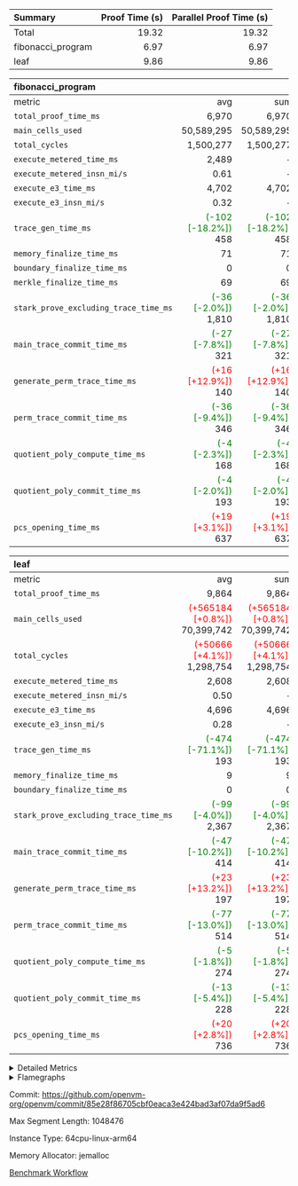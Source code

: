 | Summary | Proof Time (s) | Parallel Proof Time (s) |
|:---|---:|---:|
| Total |  19.32 |  19.32 |
| fibonacci_program |  6.97 |  6.97 |
| leaf |  9.86 |  9.86 |


| fibonacci_program |||||
|:---|---:|---:|---:|---:|
|metric|avg|sum|max|min|
| `total_proof_time_ms ` |  6,970 |  6,970 |  6,970 |  6,970 |
| `main_cells_used     ` |  50,589,295 |  50,589,295 |  50,589,295 |  50,589,295 |
| `total_cycles        ` |  1,500,277 |  1,500,277 |  1,500,277 |  1,500,277 |
| `execute_metered_time_ms` |  2,489 | -          | -          | -          |
| `execute_metered_insn_mi/s` |  0.61 | -          |  0.61 |  0.61 |
| `execute_e3_time_ms  ` |  4,702 |  4,702 |  4,702 |  4,702 |
| `execute_e3_insn_mi/s` |  0.32 | -          |  0.32 |  0.32 |
| `trace_gen_time_ms   ` | <span style='color: green'>(-102 [-18.2%])</span> 458 | <span style='color: green'>(-102 [-18.2%])</span> 458 | <span style='color: green'>(-102 [-18.2%])</span> 458 | <span style='color: green'>(-102 [-18.2%])</span> 458 |
| `memory_finalize_time_ms` |  71 |  71 |  71 |  71 |
| `boundary_finalize_time_ms` |  0 |  0 |  0 |  0 |
| `merkle_finalize_time_ms` |  69 |  69 |  69 |  69 |
| `stark_prove_excluding_trace_time_ms` | <span style='color: green'>(-36 [-2.0%])</span> 1,810 | <span style='color: green'>(-36 [-2.0%])</span> 1,810 | <span style='color: green'>(-36 [-2.0%])</span> 1,810 | <span style='color: green'>(-36 [-2.0%])</span> 1,810 |
| `main_trace_commit_time_ms` | <span style='color: green'>(-27 [-7.8%])</span> 321 | <span style='color: green'>(-27 [-7.8%])</span> 321 | <span style='color: green'>(-27 [-7.8%])</span> 321 | <span style='color: green'>(-27 [-7.8%])</span> 321 |
| `generate_perm_trace_time_ms` | <span style='color: red'>(+16 [+12.9%])</span> 140 | <span style='color: red'>(+16 [+12.9%])</span> 140 | <span style='color: red'>(+16 [+12.9%])</span> 140 | <span style='color: red'>(+16 [+12.9%])</span> 140 |
| `perm_trace_commit_time_ms` | <span style='color: green'>(-36 [-9.4%])</span> 346 | <span style='color: green'>(-36 [-9.4%])</span> 346 | <span style='color: green'>(-36 [-9.4%])</span> 346 | <span style='color: green'>(-36 [-9.4%])</span> 346 |
| `quotient_poly_compute_time_ms` | <span style='color: green'>(-4 [-2.3%])</span> 168 | <span style='color: green'>(-4 [-2.3%])</span> 168 | <span style='color: green'>(-4 [-2.3%])</span> 168 | <span style='color: green'>(-4 [-2.3%])</span> 168 |
| `quotient_poly_commit_time_ms` | <span style='color: green'>(-4 [-2.0%])</span> 193 | <span style='color: green'>(-4 [-2.0%])</span> 193 | <span style='color: green'>(-4 [-2.0%])</span> 193 | <span style='color: green'>(-4 [-2.0%])</span> 193 |
| `pcs_opening_time_ms ` | <span style='color: red'>(+19 [+3.1%])</span> 637 | <span style='color: red'>(+19 [+3.1%])</span> 637 | <span style='color: red'>(+19 [+3.1%])</span> 637 | <span style='color: red'>(+19 [+3.1%])</span> 637 |

| leaf |||||
|:---|---:|---:|---:|---:|
|metric|avg|sum|max|min|
| `total_proof_time_ms ` |  9,864 |  9,864 |  9,864 |  9,864 |
| `main_cells_used     ` | <span style='color: red'>(+565184 [+0.8%])</span> 70,399,742 | <span style='color: red'>(+565184 [+0.8%])</span> 70,399,742 | <span style='color: red'>(+565184 [+0.8%])</span> 70,399,742 | <span style='color: red'>(+565184 [+0.8%])</span> 70,399,742 |
| `total_cycles        ` | <span style='color: red'>(+50666 [+4.1%])</span> 1,298,754 | <span style='color: red'>(+50666 [+4.1%])</span> 1,298,754 | <span style='color: red'>(+50666 [+4.1%])</span> 1,298,754 | <span style='color: red'>(+50666 [+4.1%])</span> 1,298,754 |
| `execute_metered_time_ms` |  2,608 |  2,608 |  2,608 |  2,608 |
| `execute_metered_insn_mi/s` |  0.50 | -          |  0.50 |  0.50 |
| `execute_e3_time_ms  ` |  4,696 |  4,696 |  4,696 |  4,696 |
| `execute_e3_insn_mi/s` |  0.28 | -          |  0.28 |  0.28 |
| `trace_gen_time_ms   ` | <span style='color: green'>(-474 [-71.1%])</span> 193 | <span style='color: green'>(-474 [-71.1%])</span> 193 | <span style='color: green'>(-474 [-71.1%])</span> 193 | <span style='color: green'>(-474 [-71.1%])</span> 193 |
| `memory_finalize_time_ms` |  9 |  9 |  9 |  9 |
| `boundary_finalize_time_ms` |  0 |  0 |  0 |  0 |
| `stark_prove_excluding_trace_time_ms` | <span style='color: green'>(-99 [-4.0%])</span> 2,367 | <span style='color: green'>(-99 [-4.0%])</span> 2,367 | <span style='color: green'>(-99 [-4.0%])</span> 2,367 | <span style='color: green'>(-99 [-4.0%])</span> 2,367 |
| `main_trace_commit_time_ms` | <span style='color: green'>(-47 [-10.2%])</span> 414 | <span style='color: green'>(-47 [-10.2%])</span> 414 | <span style='color: green'>(-47 [-10.2%])</span> 414 | <span style='color: green'>(-47 [-10.2%])</span> 414 |
| `generate_perm_trace_time_ms` | <span style='color: red'>(+23 [+13.2%])</span> 197 | <span style='color: red'>(+23 [+13.2%])</span> 197 | <span style='color: red'>(+23 [+13.2%])</span> 197 | <span style='color: red'>(+23 [+13.2%])</span> 197 |
| `perm_trace_commit_time_ms` | <span style='color: green'>(-77 [-13.0%])</span> 514 | <span style='color: green'>(-77 [-13.0%])</span> 514 | <span style='color: green'>(-77 [-13.0%])</span> 514 | <span style='color: green'>(-77 [-13.0%])</span> 514 |
| `quotient_poly_compute_time_ms` | <span style='color: green'>(-5 [-1.8%])</span> 274 | <span style='color: green'>(-5 [-1.8%])</span> 274 | <span style='color: green'>(-5 [-1.8%])</span> 274 | <span style='color: green'>(-5 [-1.8%])</span> 274 |
| `quotient_poly_commit_time_ms` | <span style='color: green'>(-13 [-5.4%])</span> 228 | <span style='color: green'>(-13 [-5.4%])</span> 228 | <span style='color: green'>(-13 [-5.4%])</span> 228 | <span style='color: green'>(-13 [-5.4%])</span> 228 |
| `pcs_opening_time_ms ` | <span style='color: red'>(+20 [+2.8%])</span> 736 | <span style='color: red'>(+20 [+2.8%])</span> 736 | <span style='color: red'>(+20 [+2.8%])</span> 736 | <span style='color: red'>(+20 [+2.8%])</span> 736 |



<details>
<summary>Detailed Metrics</summary>

|  | keygen_time_ms | commit_exe_time_ms | app proof_time_ms | agg_layer_time_ms |
| --- | --- | --- | --- |
|  | 48 | 5 | 13,410 | 9,896 | 

| group | single_leaf_agg_time_ms | num_segments | num_children | memory_to_vec_partition_time_ms | insns | fri.log_blowup | execute_segment_time_ms | execute_metered_time_ms | execute_metered_insn_mi/s |
| --- | --- | --- | --- | --- | --- | --- | --- | --- | --- |
| fibonacci_program |  | 1 |  | 24 | 1,500,278 | 1 | 10,485 | 2,489 | 0.61 | 
| leaf | 9,895 |  | 1 |  |  | 1 |  |  |  | 

| group | air_name | quotient_deg | interactions | constraints |
| --- | --- | --- | --- | --- |
| fibonacci_program | AccessAdapterAir<16> | 2 | 5 | 12 | 
| fibonacci_program | AccessAdapterAir<2> | 2 | 5 | 12 | 
| fibonacci_program | AccessAdapterAir<32> | 2 | 5 | 12 | 
| fibonacci_program | AccessAdapterAir<4> | 2 | 5 | 12 | 
| fibonacci_program | AccessAdapterAir<8> | 2 | 5 | 12 | 
| fibonacci_program | BitwiseOperationLookupAir<8> | 2 | 2 | 4 | 
| fibonacci_program | MemoryMerkleAir<8> | 2 | 4 | 39 | 
| fibonacci_program | PersistentBoundaryAir<8> | 2 | 3 | 7 | 
| fibonacci_program | PhantomAir | 2 | 3 | 5 | 
| fibonacci_program | Poseidon2PeripheryAir<BabyBearParameters>, 1> | 2 | 1 | 286 | 
| fibonacci_program | ProgramAir | 1 | 1 | 4 | 
| fibonacci_program | RangeTupleCheckerAir<2> | 1 | 1 | 4 | 
| fibonacci_program | Rv32HintStoreAir | 2 | 18 | 28 | 
| fibonacci_program | VariableRangeCheckerAir | 1 | 1 | 4 | 
| fibonacci_program | VmAirWrapper<Rv32BaseAluAdapterAir, BaseAluCoreAir<4, 8> | 2 | 20 | 37 | 
| fibonacci_program | VmAirWrapper<Rv32BaseAluAdapterAir, LessThanCoreAir<4, 8> | 2 | 18 | 40 | 
| fibonacci_program | VmAirWrapper<Rv32BaseAluAdapterAir, ShiftCoreAir<4, 8> | 2 | 24 | 91 | 
| fibonacci_program | VmAirWrapper<Rv32BranchAdapterAir, BranchEqualCoreAir<4> | 2 | 11 | 20 | 
| fibonacci_program | VmAirWrapper<Rv32BranchAdapterAir, BranchLessThanCoreAir<4, 8> | 2 | 13 | 35 | 
| fibonacci_program | VmAirWrapper<Rv32CondRdWriteAdapterAir, Rv32JalLuiCoreAir> | 2 | 10 | 18 | 
| fibonacci_program | VmAirWrapper<Rv32JalrAdapterAir, Rv32JalrCoreAir> | 2 | 16 | 20 | 
| fibonacci_program | VmAirWrapper<Rv32LoadStoreAdapterAir, LoadSignExtendCoreAir<4, 8> | 2 | 18 | 33 | 
| fibonacci_program | VmAirWrapper<Rv32LoadStoreAdapterAir, LoadStoreCoreAir<4> | 2 | 17 | 40 | 
| fibonacci_program | VmAirWrapper<Rv32MultAdapterAir, DivRemCoreAir<4, 8> | 2 | 25 | 84 | 
| fibonacci_program | VmAirWrapper<Rv32MultAdapterAir, MulHCoreAir<4, 8> | 2 | 24 | 31 | 
| fibonacci_program | VmAirWrapper<Rv32MultAdapterAir, MultiplicationCoreAir<4, 8> | 2 | 19 | 19 | 
| fibonacci_program | VmAirWrapper<Rv32RdWriteAdapterAir, Rv32AuipcCoreAir> | 2 | 12 | 14 | 
| fibonacci_program | VmConnectorAir | 2 | 5 | 11 | 
| leaf | AccessAdapterAir<2> | 2 | 5 | 12 | 
| leaf | AccessAdapterAir<4> | 2 | 5 | 12 | 
| leaf | AccessAdapterAir<8> | 2 | 5 | 12 | 
| leaf | FriReducedOpeningAir | 2 | 39 | 71 | 
| leaf | JalRangeCheckAir | 2 | 9 | 14 | 
| leaf | NativePoseidon2Air<BabyBearParameters>, 1> | 2 | 136 | 572 | 
| leaf | PhantomAir | 2 | 3 | 5 | 
| leaf | ProgramAir | 1 | 1 | 4 | 
| leaf | VariableRangeCheckerAir | 1 | 1 | 4 | 
| leaf | VmAirWrapper<AluNativeAdapterAir, FieldArithmeticCoreAir> | 2 | 15 | 27 | 
| leaf | VmAirWrapper<BranchNativeAdapterAir, BranchEqualCoreAir<1> | 2 | 11 | 25 | 
| leaf | VmAirWrapper<NativeAdapterAir<2, 0>, PublicValuesCoreAir> | 2 | 11 | 30 | 
| leaf | VmAirWrapper<NativeLoadStoreAdapterAir<1>, NativeLoadStoreCoreAir<1> | 2 | 15 | 20 | 
| leaf | VmAirWrapper<NativeLoadStoreAdapterAir<4>, NativeLoadStoreCoreAir<4> | 2 | 15 | 20 | 
| leaf | VmAirWrapper<NativeVectorizedAdapterAir<4>, FieldExtensionCoreAir> | 2 | 15 | 27 | 
| leaf | VmConnectorAir | 2 | 5 | 11 | 
| leaf | VolatileBoundaryAir | 2 | 7 | 19 | 

| group | air_name | dsl_ir | idx | opcode | cells_used |
| --- | --- | --- | --- | --- | --- |
| leaf | FriReducedOpeningAir | FriReducedOpening | 0 | FRI_REDUCED_OPENING | 7,101,000 | 
| leaf | JalRangeCheckAir |  | 0 | JAL | 12 | 
| leaf | JalRangeCheckAir | Alloc | 0 | RANGE_CHECK | 321,864 | 
| leaf | JalRangeCheckAir | IfEqI | 0 | JAL | 50,916 | 
| leaf | JalRangeCheckAir | IfNe | 0 | JAL | 36 | 
| leaf | JalRangeCheckAir | ZipFor | 0 | JAL | 148,200 | 
| leaf | NativePoseidon2Air<BabyBearParameters>, 1> | Poseidon2CompressBabyBear | 0 | COMP_POS2 | 10,746 | 
| leaf | NativePoseidon2Air<BabyBearParameters>, 1> | Poseidon2PermuteBabyBear | 0 | PERM_POS2 | 499,490 | 
| leaf | NativePoseidon2Air<BabyBearParameters>, 1> | VerifyBatchExt | 0 | VERIFY_BATCH | 9,950,000 | 
| leaf | NativePoseidon2Air<BabyBearParameters>, 1> | VerifyBatchFelt | 0 | VERIFY_BATCH | 14,248,400 | 
| leaf | PhantomAir | CT-CheckTraceHeightConstraints | 0 | PHANTOM | 12 | 
| leaf | PhantomAir | CT-ExtractPublicValuesCommit | 0 | PHANTOM | 12 | 
| leaf | PhantomAir | CT-HintOpenedValues | 0 | PHANTOM | 9,600 | 
| leaf | PhantomAir | CT-HintOpeningProof | 0 | PHANTOM | 9,612 | 
| leaf | PhantomAir | CT-HintOpeningValues | 0 | PHANTOM | 12 | 
| leaf | PhantomAir | CT-InitializePcsConst | 0 | PHANTOM | 12 | 
| leaf | PhantomAir | CT-ReadProofsFromInput | 0 | PHANTOM | 12 | 
| leaf | PhantomAir | CT-VerifyProofs | 0 | PHANTOM | 12 | 
| leaf | PhantomAir | CT-cache-generator-powers | 0 | PHANTOM | 1,200 | 
| leaf | PhantomAir | CT-compute-reduced-opening | 0 | PHANTOM | 9,600 | 
| leaf | PhantomAir | CT-exp-reverse-bits-len | 0 | PHANTOM | 93,600 | 
| leaf | PhantomAir | CT-pre-compute-rounds-context | 0 | PHANTOM | 12 | 
| leaf | PhantomAir | CT-single-reduced-opening-eval | 0 | PHANTOM | 145,200 | 
| leaf | PhantomAir | CT-stage-c-build-rounds | 0 | PHANTOM | 12 | 
| leaf | PhantomAir | CT-stage-d-verifier-verify | 0 | PHANTOM | 12 | 
| leaf | PhantomAir | CT-stage-d-verify-pcs | 0 | PHANTOM | 12 | 
| leaf | PhantomAir | CT-stage-e-verify-constraints | 0 | PHANTOM | 12 | 
| leaf | PhantomAir | CT-verify-batch | 0 | PHANTOM | 9,600 | 
| leaf | PhantomAir | CT-verify-batch-ext | 0 | PHANTOM | 24,000 | 
| leaf | PhantomAir | CT-verify-query | 0 | PHANTOM | 1,200 | 
| leaf | PhantomAir | HintBitsF | 0 | PHANTOM | 3,312 | 
| leaf | PhantomAir | HintFelt | 0 | PHANTOM | 74,694 | 
| leaf | PhantomAir | HintInputVec | 0 | PHANTOM | 966 | 
| leaf | PhantomAir | HintLoad | 0 | PHANTOM | 21,600 | 
| leaf | VmAirWrapper<AluNativeAdapterAir, FieldArithmeticCoreAir> |  | 0 | ADD | 29 | 
| leaf | VmAirWrapper<AluNativeAdapterAir, FieldArithmeticCoreAir> | AddEFFI | 0 | ADD | 26,912 | 
| leaf | VmAirWrapper<AluNativeAdapterAir, FieldArithmeticCoreAir> | AddEFI | 0 | ADD | 15,776 | 
| leaf | VmAirWrapper<AluNativeAdapterAir, FieldArithmeticCoreAir> | AddEI | 0 | ADD | 1,169,860 | 
| leaf | VmAirWrapper<AluNativeAdapterAir, FieldArithmeticCoreAir> | AddF | 0 | ADD | 560,280 | 
| leaf | VmAirWrapper<AluNativeAdapterAir, FieldArithmeticCoreAir> | AddFI | 0 | ADD | 431,897 | 
| leaf | VmAirWrapper<AluNativeAdapterAir, FieldArithmeticCoreAir> | AddV | 0 | ADD | 439,553 | 
| leaf | VmAirWrapper<AluNativeAdapterAir, FieldArithmeticCoreAir> | AddVI | 0 | ADD | 1,582,530 | 
| leaf | VmAirWrapper<AluNativeAdapterAir, FieldArithmeticCoreAir> | Alloc | 0 | ADD | 1,010,360 | 
| leaf | VmAirWrapper<AluNativeAdapterAir, FieldArithmeticCoreAir> | Alloc | 0 | MUL | 272,658 | 
| leaf | VmAirWrapper<AluNativeAdapterAir, FieldArithmeticCoreAir> | CastFV | 0 | ADD | 16,037 | 
| leaf | VmAirWrapper<AluNativeAdapterAir, FieldArithmeticCoreAir> | DivEIN | 0 | ADD | 5,916 | 
| leaf | VmAirWrapper<AluNativeAdapterAir, FieldArithmeticCoreAir> | DivF | 0 | DIV | 60,900 | 
| leaf | VmAirWrapper<AluNativeAdapterAir, FieldArithmeticCoreAir> | DivFIN | 0 | DIV | 3,509 | 
| leaf | VmAirWrapper<AluNativeAdapterAir, FieldArithmeticCoreAir> | ImmE | 0 | ADD | 84,332 | 
| leaf | VmAirWrapper<AluNativeAdapterAir, FieldArithmeticCoreAir> | ImmF | 0 | ADD | 555,292 | 
| leaf | VmAirWrapper<AluNativeAdapterAir, FieldArithmeticCoreAir> | ImmV | 0 | ADD | 885,022 | 
| leaf | VmAirWrapper<AluNativeAdapterAir, FieldArithmeticCoreAir> | LoadE | 0 | ADD | 513,300 | 
| leaf | VmAirWrapper<AluNativeAdapterAir, FieldArithmeticCoreAir> | LoadE | 0 | MUL | 513,300 | 
| leaf | VmAirWrapper<AluNativeAdapterAir, FieldArithmeticCoreAir> | LoadF | 0 | ADD | 243,049 | 
| leaf | VmAirWrapper<AluNativeAdapterAir, FieldArithmeticCoreAir> | LoadF | 0 | MUL | 13,920 | 
| leaf | VmAirWrapper<AluNativeAdapterAir, FieldArithmeticCoreAir> | LoadHeapPtr | 0 | ADD | 29 | 
| leaf | VmAirWrapper<AluNativeAdapterAir, FieldArithmeticCoreAir> | LoadV | 0 | ADD | 125,570 | 
| leaf | VmAirWrapper<AluNativeAdapterAir, FieldArithmeticCoreAir> | LoadV | 0 | MUL | 115,217 | 
| leaf | VmAirWrapper<AluNativeAdapterAir, FieldArithmeticCoreAir> | MulEF | 0 | MUL | 243,832 | 
| leaf | VmAirWrapper<AluNativeAdapterAir, FieldArithmeticCoreAir> | MulEFI | 0 | MUL | 10,788 | 
| leaf | VmAirWrapper<AluNativeAdapterAir, FieldArithmeticCoreAir> | MulEI | 0 | ADD | 138,620 | 
| leaf | VmAirWrapper<AluNativeAdapterAir, FieldArithmeticCoreAir> | MulF | 0 | MUL | 744,836 | 
| leaf | VmAirWrapper<AluNativeAdapterAir, FieldArithmeticCoreAir> | MulFI | 0 | MUL | 496,799 | 
| leaf | VmAirWrapper<AluNativeAdapterAir, FieldArithmeticCoreAir> | MulV | 0 | MUL | 21,228 | 
| leaf | VmAirWrapper<AluNativeAdapterAir, FieldArithmeticCoreAir> | MulVI | 0 | MUL | 274,166 | 
| leaf | VmAirWrapper<AluNativeAdapterAir, FieldArithmeticCoreAir> | NegE | 0 | MUL | 2,088 | 
| leaf | VmAirWrapper<AluNativeAdapterAir, FieldArithmeticCoreAir> | StoreE | 0 | ADD | 510,400 | 
| leaf | VmAirWrapper<AluNativeAdapterAir, FieldArithmeticCoreAir> | StoreE | 0 | MUL | 510,400 | 
| leaf | VmAirWrapper<AluNativeAdapterAir, FieldArithmeticCoreAir> | StoreF | 0 | ADD | 15,196 | 
| leaf | VmAirWrapper<AluNativeAdapterAir, FieldArithmeticCoreAir> | StoreF | 0 | MUL | 14,732 | 
| leaf | VmAirWrapper<AluNativeAdapterAir, FieldArithmeticCoreAir> | StoreHeapPtr | 0 | ADD | 29 | 
| leaf | VmAirWrapper<AluNativeAdapterAir, FieldArithmeticCoreAir> | StoreV | 0 | ADD | 63,887 | 
| leaf | VmAirWrapper<AluNativeAdapterAir, FieldArithmeticCoreAir> | StoreV | 0 | MUL | 29,087 | 
| leaf | VmAirWrapper<AluNativeAdapterAir, FieldArithmeticCoreAir> | SubEF | 0 | ADD | 1,057,746 | 
| leaf | VmAirWrapper<AluNativeAdapterAir, FieldArithmeticCoreAir> | SubEF | 0 | SUB | 352,582 | 
| leaf | VmAirWrapper<AluNativeAdapterAir, FieldArithmeticCoreAir> | SubEFI | 0 | ADD | 7,656 | 
| leaf | VmAirWrapper<AluNativeAdapterAir, FieldArithmeticCoreAir> | SubEI | 0 | ADD | 11,832 | 
| leaf | VmAirWrapper<AluNativeAdapterAir, FieldArithmeticCoreAir> | SubFI | 0 | SUB | 496,248 | 
| leaf | VmAirWrapper<AluNativeAdapterAir, FieldArithmeticCoreAir> | SubV | 0 | SUB | 405,420 | 
| leaf | VmAirWrapper<AluNativeAdapterAir, FieldArithmeticCoreAir> | SubVI | 0 | SUB | 6,322 | 
| leaf | VmAirWrapper<AluNativeAdapterAir, FieldArithmeticCoreAir> | SubVIN | 0 | SUB | 58,000 | 
| leaf | VmAirWrapper<AluNativeAdapterAir, FieldArithmeticCoreAir> | UnsafeCastVF | 0 | ADD | 14,181 | 
| leaf | VmAirWrapper<AluNativeAdapterAir, FieldArithmeticCoreAir> | ZipFor | 0 | ADD | 3,819,445 | 
| leaf | VmAirWrapper<BranchNativeAdapterAir, BranchEqualCoreAir<1> | AssertEqE | 0 | NativeBranchEqualOpcode(BNE) | 10,948 | 
| leaf | VmAirWrapper<BranchNativeAdapterAir, BranchEqualCoreAir<1> | AssertEqEI | 0 | NativeBranchEqualOpcode(BNE) | 92 | 
| leaf | VmAirWrapper<BranchNativeAdapterAir, BranchEqualCoreAir<1> | AssertEqF | 0 | NativeBranchEqualOpcode(BNE) | 406,456 | 
| leaf | VmAirWrapper<BranchNativeAdapterAir, BranchEqualCoreAir<1> | AssertEqV | 0 | NativeBranchEqualOpcode(BNE) | 30,245 | 
| leaf | VmAirWrapper<BranchNativeAdapterAir, BranchEqualCoreAir<1> | AssertEqVI | 0 | NativeBranchEqualOpcode(BNE) | 11,684 | 
| leaf | VmAirWrapper<BranchNativeAdapterAir, BranchEqualCoreAir<1> | AssertNonZero | 0 | NativeBranchEqualOpcode(BEQ) | 23 | 
| leaf | VmAirWrapper<BranchNativeAdapterAir, BranchEqualCoreAir<1> | IfEq | 0 | NativeBranchEqualOpcode(BNE) | 232,852 | 
| leaf | VmAirWrapper<BranchNativeAdapterAir, BranchEqualCoreAir<1> | IfEqI | 0 | NativeBranchEqualOpcode(BNE) | 264,454 | 
| leaf | VmAirWrapper<BranchNativeAdapterAir, BranchEqualCoreAir<1> | IfNe | 0 | NativeBranchEqualOpcode(BEQ) | 137,908 | 
| leaf | VmAirWrapper<BranchNativeAdapterAir, BranchEqualCoreAir<1> | IfNeI | 0 | NativeBranchEqualOpcode(BEQ) | 2,622 | 
| leaf | VmAirWrapper<BranchNativeAdapterAir, BranchEqualCoreAir<1> | ZipFor | 0 | NativeBranchEqualOpcode(BNE) | 1,699,907 | 
| leaf | VmAirWrapper<NativeAdapterAir<2, 0>, PublicValuesCoreAir> | Publish | 0 | PUBLISH | 972 | 
| leaf | VmAirWrapper<NativeLoadStoreAdapterAir<1>, NativeLoadStoreCoreAir<1> | LoadF | 0 | LOADW | 1,138,158 | 
| leaf | VmAirWrapper<NativeLoadStoreAdapterAir<1>, NativeLoadStoreCoreAir<1> | LoadV | 0 | LOADW | 2,961,903 | 
| leaf | VmAirWrapper<NativeLoadStoreAdapterAir<1>, NativeLoadStoreCoreAir<1> | StoreF | 0 | STOREW | 275,457 | 
| leaf | VmAirWrapper<NativeLoadStoreAdapterAir<1>, NativeLoadStoreCoreAir<1> | StoreHintWord | 0 | HINT_STOREW | 902,853 | 
| leaf | VmAirWrapper<NativeLoadStoreAdapterAir<1>, NativeLoadStoreCoreAir<1> | StoreV | 0 | STOREW | 362,502 | 
| leaf | VmAirWrapper<NativeLoadStoreAdapterAir<4>, NativeLoadStoreCoreAir<4> | LoadE | 0 | LOADW | 1,408,401 | 
| leaf | VmAirWrapper<NativeLoadStoreAdapterAir<4>, NativeLoadStoreCoreAir<4> | StoreE | 0 | STOREW | 794,070 | 
| leaf | VmAirWrapper<NativeVectorizedAdapterAir<4>, FieldExtensionCoreAir> | AddE | 0 | FE4ADD | 773,186 | 
| leaf | VmAirWrapper<NativeVectorizedAdapterAir<4>, FieldExtensionCoreAir> | DivE | 0 | BBE4DIV | 537,244 | 
| leaf | VmAirWrapper<NativeVectorizedAdapterAir<4>, FieldExtensionCoreAir> | DivEIN | 0 | BBE4DIV | 1,938 | 
| leaf | VmAirWrapper<NativeVectorizedAdapterAir<4>, FieldExtensionCoreAir> | MulE | 0 | BBE4MUL | 1,464,254 | 
| leaf | VmAirWrapper<NativeVectorizedAdapterAir<4>, FieldExtensionCoreAir> | MulEI | 0 | BBE4MUL | 45,410 | 
| leaf | VmAirWrapper<NativeVectorizedAdapterAir<4>, FieldExtensionCoreAir> | SubE | 0 | FE4SUB | 253,498 | 

| group | air_name | dsl_ir | opcode | segment | cells_used |
| --- | --- | --- | --- | --- | --- |
| fibonacci_program | PhantomAir |  | PHANTOM | 0 | 6 | 
| fibonacci_program | Rv32HintStoreAir |  | HINT_BUFFER | 0 | 64 | 
| fibonacci_program | Rv32HintStoreAir |  | HINT_STOREW | 0 | 32 | 
| fibonacci_program | VmAirWrapper<Rv32BaseAluAdapterAir, BaseAluCoreAir<4, 8> |  | ADD | 0 | 32,403,168 | 
| fibonacci_program | VmAirWrapper<Rv32BaseAluAdapterAir, BaseAluCoreAir<4, 8> |  | AND | 0 | 144 | 
| fibonacci_program | VmAirWrapper<Rv32BaseAluAdapterAir, BaseAluCoreAir<4, 8> |  | OR | 0 | 108 | 
| fibonacci_program | VmAirWrapper<Rv32BaseAluAdapterAir, BaseAluCoreAir<4, 8> |  | SUB | 0 | 72 | 
| fibonacci_program | VmAirWrapper<Rv32BaseAluAdapterAir, BaseAluCoreAir<4, 8> |  | XOR | 0 | 72 | 
| fibonacci_program | VmAirWrapper<Rv32BaseAluAdapterAir, LessThanCoreAir<4, 8> |  | SLTU | 0 | 11,100,111 | 
| fibonacci_program | VmAirWrapper<Rv32BranchAdapterAir, BranchEqualCoreAir<4> |  | BEQ | 0 | 2,600,234 | 
| fibonacci_program | VmAirWrapper<Rv32BranchAdapterAir, BranchEqualCoreAir<4> |  | BNE | 0 | 2,600,130 | 
| fibonacci_program | VmAirWrapper<Rv32BranchAdapterAir, BranchLessThanCoreAir<4, 8> |  | BGEU | 0 | 64 | 
| fibonacci_program | VmAirWrapper<Rv32BranchAdapterAir, BranchLessThanCoreAir<4, 8> |  | BLT | 0 | 64 | 
| fibonacci_program | VmAirWrapper<Rv32BranchAdapterAir, BranchLessThanCoreAir<4, 8> |  | BLTU | 0 | 128 | 
| fibonacci_program | VmAirWrapper<Rv32CondRdWriteAdapterAir, Rv32JalLuiCoreAir> |  | JAL | 0 | 1,800,036 | 
| fibonacci_program | VmAirWrapper<Rv32CondRdWriteAdapterAir, Rv32JalLuiCoreAir> |  | LUI | 0 | 378 | 
| fibonacci_program | VmAirWrapper<Rv32JalrAdapterAir, Rv32JalrCoreAir> |  | JALR | 0 | 700 | 
| fibonacci_program | VmAirWrapper<Rv32LoadStoreAdapterAir, LoadStoreCoreAir<4> |  | LOADBU | 0 | 328 | 
| fibonacci_program | VmAirWrapper<Rv32LoadStoreAdapterAir, LoadStoreCoreAir<4> |  | LOADW | 0 | 1,230 | 
| fibonacci_program | VmAirWrapper<Rv32LoadStoreAdapterAir, LoadStoreCoreAir<4> |  | STOREB | 0 | 410 | 
| fibonacci_program | VmAirWrapper<Rv32LoadStoreAdapterAir, LoadStoreCoreAir<4> |  | STOREW | 0 | 1,640 | 
| fibonacci_program | VmAirWrapper<Rv32RdWriteAdapterAir, Rv32AuipcCoreAir> |  | AUIPC | 0 | 240 | 

| group | air_name | idx | rows | prep_cols | perm_cols | main_cols | cells |
| --- | --- | --- | --- | --- | --- | --- | --- |
| leaf | AccessAdapterAir<2> | 0 | 262,144 |  | 16 | 11 | 7,077,888 | 
| leaf | AccessAdapterAir<4> | 0 | 131,072 |  | 16 | 13 | 3,801,088 | 
| leaf | AccessAdapterAir<8> | 0 | 4,096 |  | 16 | 17 | 135,168 | 
| leaf | FriReducedOpeningAir | 0 | 524,288 |  | 84 | 27 | 58,195,968 | 
| leaf | JalRangeCheckAir | 0 | 65,536 |  | 28 | 12 | 2,621,440 | 
| leaf | NativePoseidon2Air<BabyBearParameters>, 1> | 0 | 65,536 |  | 312 | 398 | 46,530,560 | 
| leaf | PhantomAir | 0 | 131,072 |  | 12 | 6 | 2,359,296 | 
| leaf | ProgramAir | 0 | 131,072 |  | 8 | 10 | 2,359,296 | 
| leaf | VariableRangeCheckerAir | 0 | 262,144 | 2 | 8 | 1 | 2,359,296 | 
| leaf | VmAirWrapper<AluNativeAdapterAir, FieldArithmeticCoreAir> | 0 | 1,048,576 |  | 36 | 29 | 68,157,440 | 
| leaf | VmAirWrapper<BranchNativeAdapterAir, BranchEqualCoreAir<1> | 0 | 131,072 |  | 28 | 23 | 6,684,672 | 
| leaf | VmAirWrapper<NativeAdapterAir<2, 0>, PublicValuesCoreAir> | 0 | 64 |  | 28 | 27 | 3,520 | 
| leaf | VmAirWrapper<NativeLoadStoreAdapterAir<1>, NativeLoadStoreCoreAir<1> | 0 | 524,288 |  | 40 | 21 | 31,981,568 | 
| leaf | VmAirWrapper<NativeLoadStoreAdapterAir<4>, NativeLoadStoreCoreAir<4> | 0 | 131,072 |  | 40 | 27 | 8,781,824 | 
| leaf | VmAirWrapper<NativeVectorizedAdapterAir<4>, FieldExtensionCoreAir> | 0 | 131,072 |  | 36 | 38 | 9,699,328 | 
| leaf | VmConnectorAir | 0 | 2 | 1 | 16 | 5 | 42 | 
| leaf | VolatileBoundaryAir | 0 | 131,072 |  | 20 | 12 | 4,194,304 | 

| group | air_name | segment | rows | prep_cols | perm_cols | main_cols | cells |
| --- | --- | --- | --- | --- | --- | --- | --- |
| fibonacci_program | AccessAdapterAir<8> | 0 | 128 |  | 16 | 17 | 4,224 | 
| fibonacci_program | BitwiseOperationLookupAir<8> | 0 | 65,536 | 3 | 8 | 2 | 655,360 | 
| fibonacci_program | MemoryMerkleAir<8> | 0 | 512 |  | 16 | 32 | 24,576 | 
| fibonacci_program | PersistentBoundaryAir<8> | 0 | 128 |  | 12 | 20 | 4,096 | 
| fibonacci_program | PhantomAir | 0 | 1 |  | 12 | 6 | 18 | 
| fibonacci_program | Poseidon2PeripheryAir<BabyBearParameters>, 1> | 0 | 256 |  | 8 | 300 | 78,848 | 
| fibonacci_program | ProgramAir | 0 | 8,192 |  | 8 | 10 | 147,456 | 
| fibonacci_program | RangeTupleCheckerAir<2> | 0 | 524,288 | 2 | 8 | 1 | 4,718,592 | 
| fibonacci_program | Rv32HintStoreAir | 0 | 4 |  | 44 | 32 | 304 | 
| fibonacci_program | VariableRangeCheckerAir | 0 | 262,144 | 2 | 8 | 1 | 2,359,296 | 
| fibonacci_program | VmAirWrapper<Rv32BaseAluAdapterAir, BaseAluCoreAir<4, 8> | 0 | 1,048,576 |  | 52 | 36 | 92,274,688 | 
| fibonacci_program | VmAirWrapper<Rv32BaseAluAdapterAir, LessThanCoreAir<4, 8> | 0 | 524,288 |  | 40 | 37 | 40,370,176 | 
| fibonacci_program | VmAirWrapper<Rv32BranchAdapterAir, BranchEqualCoreAir<4> | 0 | 262,144 |  | 28 | 26 | 14,155,776 | 
| fibonacci_program | VmAirWrapper<Rv32BranchAdapterAir, BranchLessThanCoreAir<4, 8> | 0 | 8 |  | 32 | 32 | 512 | 
| fibonacci_program | VmAirWrapper<Rv32CondRdWriteAdapterAir, Rv32JalLuiCoreAir> | 0 | 131,072 |  | 28 | 18 | 6,029,312 | 
| fibonacci_program | VmAirWrapper<Rv32JalrAdapterAir, Rv32JalrCoreAir> | 0 | 32 |  | 36 | 28 | 2,048 | 
| fibonacci_program | VmAirWrapper<Rv32LoadStoreAdapterAir, LoadStoreCoreAir<4> | 0 | 128 |  | 52 | 41 | 11,904 | 
| fibonacci_program | VmAirWrapper<Rv32RdWriteAdapterAir, Rv32AuipcCoreAir> | 0 | 16 |  | 28 | 20 | 768 | 
| fibonacci_program | VmConnectorAir | 0 | 2 | 1 | 16 | 5 | 42 | 

| group | chip_name | idx | rows_used |
| --- | --- | --- | --- |
| leaf | AccessAdapter<2> | 0 | 262,144 | 
| leaf | AccessAdapter<4> | 0 | 131,072 | 
| leaf | AccessAdapter<8> | 0 | 4,096 | 
| leaf | Boundary | 0 | 111,648 | 
| leaf | FriReducedOpeningAir | 0 | 263,000 | 
| leaf | JalRangeCheckAir | 0 | 43,419 | 
| leaf | NativePoseidon2Air<BabyBearParameters>, 1> | 0 | 62,082 | 
| leaf | PhantomAir | 0 | 67,386 | 
| leaf | ProgramChip | 0 | 72,940 | 
| leaf | VariableRangeCheckerAir | 0 | 262,144 | 
| leaf | VmAirWrapper<AluNativeAdapterAir, FieldArithmeticCoreAir> | 0 | 618,993 | 
| leaf | VmAirWrapper<BranchNativeAdapterAir, BranchEqualCoreAir<1> | 0 | 121,617 | 
| leaf | VmAirWrapper<NativeAdapterAir<2, 0>, PublicValuesCoreAir> | 0 | 36 | 
| leaf | VmAirWrapper<NativeLoadStoreAdapterAir<1>, NativeLoadStoreCoreAir<1> | 0 | 268,613 | 
| leaf | VmAirWrapper<NativeLoadStoreAdapterAir<4>, NativeLoadStoreCoreAir<4> | 0 | 81,573 | 
| leaf | VmAirWrapper<NativeVectorizedAdapterAir<4>, FieldExtensionCoreAir> | 0 | 80,935 | 
| leaf | VmConnectorAir | 0 | 2 | 

| group | chip_name | segment | rows_used |
| --- | --- | --- | --- |
| fibonacci_program | AccessAdapter<8> | 0 | 64 | 
| fibonacci_program | BitwiseOperationLookupAir<8> | 0 | 65,536 | 
| fibonacci_program | Boundary | 0 | 80 | 
| fibonacci_program | Merkle | 0 | 304 | 
| fibonacci_program | PhantomAir | 0 | 1 | 
| fibonacci_program | Poseidon2PeripheryAir<F, 1> | 0 | 225 | 
| fibonacci_program | ProgramChip | 0 | 6,942 | 
| fibonacci_program | RangeTupleCheckerAir<2> | 0 | 524,288 | 
| fibonacci_program | Rv32HintStoreAir | 0 | 3 | 
| fibonacci_program | VariableRangeCheckerAir | 0 | 262,144 | 
| fibonacci_program | VmAirWrapper<Rv32BaseAluAdapterAir, BaseAluCoreAir<4, 8> | 0 | 900,099 | 
| fibonacci_program | VmAirWrapper<Rv32BaseAluAdapterAir, LessThanCoreAir<4, 8> | 0 | 300,003 | 
| fibonacci_program | VmAirWrapper<Rv32BranchAdapterAir, BranchEqualCoreAir<4> | 0 | 200,014 | 
| fibonacci_program | VmAirWrapper<Rv32BranchAdapterAir, BranchLessThanCoreAir<4, 8> | 0 | 8 | 
| fibonacci_program | VmAirWrapper<Rv32CondRdWriteAdapterAir, Rv32JalLuiCoreAir> | 0 | 100,023 | 
| fibonacci_program | VmAirWrapper<Rv32JalrAdapterAir, Rv32JalrCoreAir> | 0 | 25 | 
| fibonacci_program | VmAirWrapper<Rv32LoadStoreAdapterAir, LoadStoreCoreAir<4> | 0 | 88 | 
| fibonacci_program | VmAirWrapper<Rv32RdWriteAdapterAir, Rv32AuipcCoreAir> | 0 | 13 | 
| fibonacci_program | VmConnectorAir | 0 | 2 | 

| group | dsl_ir | idx | opcode | frequency |
| --- | --- | --- | --- | --- |
| leaf |  | 0 | ADD | 2 | 
| leaf |  | 0 | JAL | 1 | 
| leaf | AddE | 0 | FE4ADD | 20,347 | 
| leaf | AddEFFI | 0 | ADD | 928 | 
| leaf | AddEFI | 0 | ADD | 544 | 
| leaf | AddEI | 0 | ADD | 40,340 | 
| leaf | AddF | 0 | ADD | 19,320 | 
| leaf | AddFI | 0 | ADD | 14,893 | 
| leaf | AddV | 0 | ADD | 15,157 | 
| leaf | AddVI | 0 | ADD | 54,570 | 
| leaf | Alloc | 0 | ADD | 34,840 | 
| leaf | Alloc | 0 | MUL | 9,402 | 
| leaf | Alloc | 0 | RANGE_CHECK | 26,822 | 
| leaf | AssertEqE | 0 | NativeBranchEqualOpcode(BNE) | 476 | 
| leaf | AssertEqEI | 0 | NativeBranchEqualOpcode(BNE) | 4 | 
| leaf | AssertEqF | 0 | NativeBranchEqualOpcode(BNE) | 17,672 | 
| leaf | AssertEqV | 0 | NativeBranchEqualOpcode(BNE) | 1,315 | 
| leaf | AssertEqVI | 0 | NativeBranchEqualOpcode(BNE) | 508 | 
| leaf | AssertNonZero | 0 | NativeBranchEqualOpcode(BEQ) | 1 | 
| leaf | CT-CheckTraceHeightConstraints | 0 | PHANTOM | 2 | 
| leaf | CT-ExtractPublicValuesCommit | 0 | PHANTOM | 2 | 
| leaf | CT-HintOpenedValues | 0 | PHANTOM | 1,600 | 
| leaf | CT-HintOpeningProof | 0 | PHANTOM | 1,602 | 
| leaf | CT-HintOpeningValues | 0 | PHANTOM | 2 | 
| leaf | CT-InitializePcsConst | 0 | PHANTOM | 2 | 
| leaf | CT-ReadProofsFromInput | 0 | PHANTOM | 2 | 
| leaf | CT-VerifyProofs | 0 | PHANTOM | 2 | 
| leaf | CT-cache-generator-powers | 0 | PHANTOM | 200 | 
| leaf | CT-compute-reduced-opening | 0 | PHANTOM | 1,600 | 
| leaf | CT-exp-reverse-bits-len | 0 | PHANTOM | 15,600 | 
| leaf | CT-pre-compute-rounds-context | 0 | PHANTOM | 2 | 
| leaf | CT-single-reduced-opening-eval | 0 | PHANTOM | 24,200 | 
| leaf | CT-stage-c-build-rounds | 0 | PHANTOM | 2 | 
| leaf | CT-stage-d-verifier-verify | 0 | PHANTOM | 2 | 
| leaf | CT-stage-d-verify-pcs | 0 | PHANTOM | 2 | 
| leaf | CT-stage-e-verify-constraints | 0 | PHANTOM | 2 | 
| leaf | CT-verify-batch | 0 | PHANTOM | 1,600 | 
| leaf | CT-verify-batch-ext | 0 | PHANTOM | 4,000 | 
| leaf | CT-verify-query | 0 | PHANTOM | 200 | 
| leaf | CastFV | 0 | ADD | 553 | 
| leaf | DivE | 0 | BBE4DIV | 14,138 | 
| leaf | DivEIN | 0 | ADD | 204 | 
| leaf | DivEIN | 0 | BBE4DIV | 51 | 
| leaf | DivF | 0 | DIV | 2,100 | 
| leaf | DivFIN | 0 | DIV | 121 | 
| leaf | FriReducedOpening | 0 | FRI_REDUCED_OPENING | 12,100 | 
| leaf | HintBitsF | 0 | PHANTOM | 552 | 
| leaf | HintFelt | 0 | PHANTOM | 12,449 | 
| leaf | HintInputVec | 0 | PHANTOM | 161 | 
| leaf | HintLoad | 0 | PHANTOM | 3,600 | 
| leaf | IfEq | 0 | NativeBranchEqualOpcode(BNE) | 10,124 | 
| leaf | IfEqI | 0 | JAL | 4,243 | 
| leaf | IfEqI | 0 | NativeBranchEqualOpcode(BNE) | 11,498 | 
| leaf | IfNe | 0 | JAL | 3 | 
| leaf | IfNe | 0 | NativeBranchEqualOpcode(BEQ) | 5,996 | 
| leaf | IfNeI | 0 | NativeBranchEqualOpcode(BEQ) | 114 | 
| leaf | ImmE | 0 | ADD | 2,908 | 
| leaf | ImmF | 0 | ADD | 19,148 | 
| leaf | ImmV | 0 | ADD | 30,518 | 
| leaf | LoadE | 0 | ADD | 17,700 | 
| leaf | LoadE | 0 | LOADW | 52,163 | 
| leaf | LoadE | 0 | MUL | 17,700 | 
| leaf | LoadF | 0 | ADD | 8,381 | 
| leaf | LoadF | 0 | LOADW | 54,198 | 
| leaf | LoadF | 0 | MUL | 480 | 
| leaf | LoadHeapPtr | 0 | ADD | 1 | 
| leaf | LoadV | 0 | ADD | 4,330 | 
| leaf | LoadV | 0 | LOADW | 141,043 | 
| leaf | LoadV | 0 | MUL | 3,973 | 
| leaf | MulE | 0 | BBE4MUL | 38,533 | 
| leaf | MulEF | 0 | MUL | 8,408 | 
| leaf | MulEFI | 0 | MUL | 372 | 
| leaf | MulEI | 0 | ADD | 4,780 | 
| leaf | MulEI | 0 | BBE4MUL | 1,195 | 
| leaf | MulF | 0 | MUL | 25,684 | 
| leaf | MulFI | 0 | MUL | 17,131 | 
| leaf | MulV | 0 | MUL | 732 | 
| leaf | MulVI | 0 | MUL | 9,454 | 
| leaf | NegE | 0 | MUL | 72 | 
| leaf | Poseidon2CompressBabyBear | 0 | COMP_POS2 | 27 | 
| leaf | Poseidon2PermuteBabyBear | 0 | PERM_POS2 | 1,255 | 
| leaf | Publish | 0 | PUBLISH | 36 | 
| leaf | StoreE | 0 | ADD | 17,600 | 
| leaf | StoreE | 0 | MUL | 17,600 | 
| leaf | StoreE | 0 | STOREW | 29,410 | 
| leaf | StoreF | 0 | ADD | 524 | 
| leaf | StoreF | 0 | MUL | 508 | 
| leaf | StoreF | 0 | STOREW | 13,117 | 
| leaf | StoreHeapPtr | 0 | ADD | 1 | 
| leaf | StoreHintWord | 0 | HINT_STOREW | 42,993 | 
| leaf | StoreV | 0 | ADD | 2,203 | 
| leaf | StoreV | 0 | MUL | 1,003 | 
| leaf | StoreV | 0 | STOREW | 17,262 | 
| leaf | SubE | 0 | FE4SUB | 6,671 | 
| leaf | SubEF | 0 | ADD | 36,474 | 
| leaf | SubEF | 0 | SUB | 12,158 | 
| leaf | SubEFI | 0 | ADD | 264 | 
| leaf | SubEI | 0 | ADD | 408 | 
| leaf | SubFI | 0 | SUB | 17,112 | 
| leaf | SubV | 0 | SUB | 13,980 | 
| leaf | SubVI | 0 | SUB | 218 | 
| leaf | SubVIN | 0 | SUB | 2,000 | 
| leaf | UnsafeCastVF | 0 | ADD | 489 | 
| leaf | VerifyBatchExt | 0 | VERIFY_BATCH | 2,000 | 
| leaf | VerifyBatchFelt | 0 | VERIFY_BATCH | 800 | 
| leaf | ZipFor | 0 | ADD | 131,705 | 
| leaf | ZipFor | 0 | JAL | 12,350 | 
| leaf | ZipFor | 0 | NativeBranchEqualOpcode(BNE) | 73,909 | 

| group | dsl_ir | opcode | segment | frequency |
| --- | --- | --- | --- | --- |
| fibonacci_program |  | ADD | 0 | 900,088 | 
| fibonacci_program |  | AND | 0 | 4 | 
| fibonacci_program |  | AUIPC | 0 | 13 | 
| fibonacci_program |  | BEQ | 0 | 100,009 | 
| fibonacci_program |  | BGEU | 0 | 2 | 
| fibonacci_program |  | BLT | 0 | 2 | 
| fibonacci_program |  | BLTU | 0 | 4 | 
| fibonacci_program |  | BNE | 0 | 100,005 | 
| fibonacci_program |  | HINT_BUFFER | 0 | 2 | 
| fibonacci_program |  | HINT_STOREW | 0 | 1 | 
| fibonacci_program |  | JAL | 0 | 100,002 | 
| fibonacci_program |  | JALR | 0 | 25 | 
| fibonacci_program |  | LOADBU | 0 | 8 | 
| fibonacci_program |  | LOADW | 0 | 30 | 
| fibonacci_program |  | LUI | 0 | 21 | 
| fibonacci_program |  | OR | 0 | 3 | 
| fibonacci_program |  | PHANTOM | 0 | 1 | 
| fibonacci_program |  | SLTU | 0 | 300,003 | 
| fibonacci_program |  | STOREB | 0 | 10 | 
| fibonacci_program |  | STOREW | 0 | 40 | 
| fibonacci_program |  | SUB | 0 | 2 | 
| fibonacci_program |  | XOR | 0 | 2 | 

| group | idx | trace_gen_time_ms | total_proof_time_ms | total_cycles | total_cells | stark_prove_excluding_trace_time_ms | quotient_poly_compute_time_ms | quotient_poly_commit_time_ms | perm_trace_commit_time_ms | pcs_opening_time_ms | memory_finalize_time_ms | main_trace_commit_time_ms | main_cells_used | insns | generate_perm_trace_time_ms | execute_metered_time_ms | execute_metered_insn_mi/s | execute_e3_time_ms | execute_e3_insn_mi/s | boundary_finalize_time_ms |
| --- | --- | --- | --- | --- | --- | --- | --- | --- | --- | --- | --- | --- | --- | --- | --- | --- | --- | --- | --- | --- |
| leaf | 0 | 193 | 9,864 | 1,298,754 | 254,942,698 | 2,367 | 274 | 228 | 514 | 736 | 9 | 414 | 70,399,742 | 1,298,755 | 197 | 2,608 | 0.50 | 4,696 | 0.28 | 0 | 

| group | idx | trace_height_constraint | weighted_sum | threshold |
| --- | --- | --- | --- | --- |
| leaf | 0 | 0 | 5,636,228 | 2,013,265,921 | 
| leaf | 0 | 1 | 26,751,232 | 2,013,265,921 | 
| leaf | 0 | 2 | 2,818,114 | 2,013,265,921 | 
| leaf | 0 | 3 | 26,878,212 | 2,013,265,921 | 
| leaf | 0 | 4 | 131,072 | 2,013,265,921 | 
| leaf | 0 | 5 | 62,608,074 | 2,013,265,921 | 

| group | segment | trace_gen_time_ms | total_proof_time_ms | total_cycles | total_cells | stark_prove_excluding_trace_time_ms | quotient_poly_compute_time_ms | quotient_poly_commit_time_ms | prove_segment_time_ms | perm_trace_commit_time_ms | pcs_opening_time_ms | merkle_finalize_time_ms | memory_to_vec_partition_time_ms | memory_finalize_time_ms | main_trace_commit_time_ms | main_cells_used | insns | generate_perm_trace_time_ms | execute_e3_time_ms | execute_e3_insn_mi/s | boundary_finalize_time_ms |
| --- | --- | --- | --- | --- | --- | --- | --- | --- | --- | --- | --- | --- | --- | --- | --- | --- | --- | --- | --- | --- | --- |
| fibonacci_program | 0 | 458 | 6,970 | 1,500,277 | 160,837,996 | 1,810 | 168 | 193 | 1,984 | 346 | 637 | 69 | 30 | 71 | 321 | 50,589,295 | 1,500,278 | 140 | 4,702 | 0.32 | 0 | 

| group | segment | trace_height_constraint | weighted_sum | threshold |
| --- | --- | --- | --- | --- |
| fibonacci_program | 0 | 0 | 3,932,542 | 2,013,265,921 | 
| fibonacci_program | 0 | 1 | 10,749,400 | 2,013,265,921 | 
| fibonacci_program | 0 | 2 | 1,966,271 | 2,013,265,921 | 
| fibonacci_program | 0 | 3 | 10,749,532 | 2,013,265,921 | 
| fibonacci_program | 0 | 4 | 1,664 | 2,013,265,921 | 
| fibonacci_program | 0 | 5 | 640 | 2,013,265,921 | 
| fibonacci_program | 0 | 6 | 7,209,100 | 2,013,265,921 | 
| fibonacci_program | 0 | 7 |  | 2,013,265,921 | 
| fibonacci_program | 0 | 8 | 35,535,101 | 2,013,265,921 | 

</details>


<details>
<summary>Flamegraphs</summary>

[![](https://openvm-public-data-sandbox-us-east-1.s3.us-east-1.amazonaws.com/benchmark/github/flamegraphs/fibonacci-85e28f86705cbf0eaca3e424bad3af07da9f5ad6/fibonacci-fibonacci_program.dsl_ir.opcode.air_name.cells_used.reverse.svg)](https://openvm-public-data-sandbox-us-east-1.s3.us-east-1.amazonaws.com/benchmark/github/flamegraphs/fibonacci-85e28f86705cbf0eaca3e424bad3af07da9f5ad6/fibonacci-fibonacci_program.dsl_ir.opcode.air_name.cells_used.reverse.svg)
[![](https://openvm-public-data-sandbox-us-east-1.s3.us-east-1.amazonaws.com/benchmark/github/flamegraphs/fibonacci-85e28f86705cbf0eaca3e424bad3af07da9f5ad6/fibonacci-fibonacci_program.dsl_ir.opcode.air_name.cells_used.svg)](https://openvm-public-data-sandbox-us-east-1.s3.us-east-1.amazonaws.com/benchmark/github/flamegraphs/fibonacci-85e28f86705cbf0eaca3e424bad3af07da9f5ad6/fibonacci-fibonacci_program.dsl_ir.opcode.air_name.cells_used.svg)
[![](https://openvm-public-data-sandbox-us-east-1.s3.us-east-1.amazonaws.com/benchmark/github/flamegraphs/fibonacci-85e28f86705cbf0eaca3e424bad3af07da9f5ad6/fibonacci-fibonacci_program.dsl_ir.opcode.frequency.reverse.svg)](https://openvm-public-data-sandbox-us-east-1.s3.us-east-1.amazonaws.com/benchmark/github/flamegraphs/fibonacci-85e28f86705cbf0eaca3e424bad3af07da9f5ad6/fibonacci-fibonacci_program.dsl_ir.opcode.frequency.reverse.svg)
[![](https://openvm-public-data-sandbox-us-east-1.s3.us-east-1.amazonaws.com/benchmark/github/flamegraphs/fibonacci-85e28f86705cbf0eaca3e424bad3af07da9f5ad6/fibonacci-fibonacci_program.dsl_ir.opcode.frequency.svg)](https://openvm-public-data-sandbox-us-east-1.s3.us-east-1.amazonaws.com/benchmark/github/flamegraphs/fibonacci-85e28f86705cbf0eaca3e424bad3af07da9f5ad6/fibonacci-fibonacci_program.dsl_ir.opcode.frequency.svg)
[![](https://openvm-public-data-sandbox-us-east-1.s3.us-east-1.amazonaws.com/benchmark/github/flamegraphs/fibonacci-85e28f86705cbf0eaca3e424bad3af07da9f5ad6/fibonacci-leaf.dsl_ir.opcode.air_name.cells_used.reverse.svg)](https://openvm-public-data-sandbox-us-east-1.s3.us-east-1.amazonaws.com/benchmark/github/flamegraphs/fibonacci-85e28f86705cbf0eaca3e424bad3af07da9f5ad6/fibonacci-leaf.dsl_ir.opcode.air_name.cells_used.reverse.svg)
[![](https://openvm-public-data-sandbox-us-east-1.s3.us-east-1.amazonaws.com/benchmark/github/flamegraphs/fibonacci-85e28f86705cbf0eaca3e424bad3af07da9f5ad6/fibonacci-leaf.dsl_ir.opcode.air_name.cells_used.svg)](https://openvm-public-data-sandbox-us-east-1.s3.us-east-1.amazonaws.com/benchmark/github/flamegraphs/fibonacci-85e28f86705cbf0eaca3e424bad3af07da9f5ad6/fibonacci-leaf.dsl_ir.opcode.air_name.cells_used.svg)
[![](https://openvm-public-data-sandbox-us-east-1.s3.us-east-1.amazonaws.com/benchmark/github/flamegraphs/fibonacci-85e28f86705cbf0eaca3e424bad3af07da9f5ad6/fibonacci-leaf.dsl_ir.opcode.frequency.reverse.svg)](https://openvm-public-data-sandbox-us-east-1.s3.us-east-1.amazonaws.com/benchmark/github/flamegraphs/fibonacci-85e28f86705cbf0eaca3e424bad3af07da9f5ad6/fibonacci-leaf.dsl_ir.opcode.frequency.reverse.svg)
[![](https://openvm-public-data-sandbox-us-east-1.s3.us-east-1.amazonaws.com/benchmark/github/flamegraphs/fibonacci-85e28f86705cbf0eaca3e424bad3af07da9f5ad6/fibonacci-leaf.dsl_ir.opcode.frequency.svg)](https://openvm-public-data-sandbox-us-east-1.s3.us-east-1.amazonaws.com/benchmark/github/flamegraphs/fibonacci-85e28f86705cbf0eaca3e424bad3af07da9f5ad6/fibonacci-leaf.dsl_ir.opcode.frequency.svg)

</details>

Commit: https://github.com/openvm-org/openvm/commit/85e28f86705cbf0eaca3e424bad3af07da9f5ad6

Max Segment Length: 1048476

Instance Type: 64cpu-linux-arm64

Memory Allocator: jemalloc

[Benchmark Workflow](https://github.com/openvm-org/openvm/actions/runs/16180787988)
